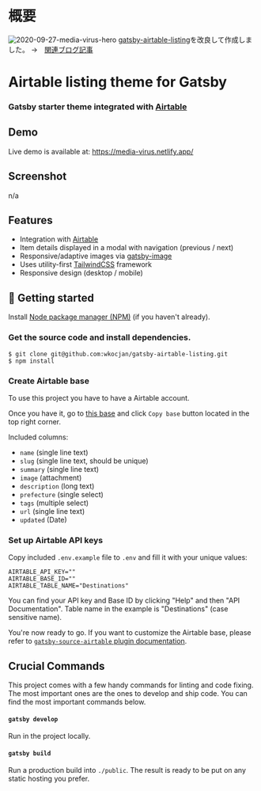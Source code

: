 # 概要
![2020-09-27-media-virus-hero](https://user-images.githubusercontent.com/47315420/94365271-61f9e580-010a-11eb-9d03-07ea16462e75.gif)
[gatsby-airtable-listing](https://www.gatsbyjs.com/starters/wkocjan/gatsby-airtable-listing/)を改良して作成しました。
→　[関連ブログ記事](https://software.pitang1965.com/2020/09/27/gatsby-airtable-listing/)

# Airtable listing theme for Gatsby

### Gatsby starter theme integrated with [Airtable](https://airtable.com/)

## Demo

Live demo is available at: https://media-virus.netlify.app/

## Screenshot

n/a

## Features

- Integration with [Airtable](https://airtable.com/)
- Item details displayed in a modal with navigation (previous / next)
- Responsive/adaptive images via [gatsby-image](https://www.gatsbyjs.org/packages/gatsby-image/)
- Uses utility-first [TailwindCSS](https://tailwindcss.com/) framework
- Responsive design (desktop / mobile)

## 🚀 Getting started

Install [Node package manager (NPM)](https://nodejs.org/) (if you haven't already).

### Get the source code and install dependencies.

```
$ git clone git@github.com:wkocjan/gatsby-airtable-listing.git
$ npm install
```

### Create Airtable base

To use this project you have to have a Airtable account.

Once you have it, go to [this base](https://airtable.com/shrlYuICEwEdAUir3) and click `Copy base` button located in the top right corner.

Included columns:

- `name` (single line text)
- `slug` (single line text, should be unique)
- `summary` (single line text)
- `image` (attachment)
- `description` (long text)
- `prefecture` (single select)
- `tags` (multiple select)
- `url` (single line text)
- `updated` (Date)

### Set up Airtable API keys

Copy included `.env.example` file to `.env` and fill it with your unique values:

```
AIRTABLE_API_KEY=""
AIRTABLE_BASE_ID=""
AIRTABLE_TABLE_NAME="Destinations"
```

You can find your API key and Base ID by clicking "Help" and then "API Documentation". Table name in the example is "Destinations" (case sensitive name).

You're now ready to go. If you want to customize the Airtable base, please refer to [`gatsby-source-airtable` plugin documentation](https://www.gatsbyjs.org/packages/gatsby-source-airtable/).

## Crucial Commands

This project comes with a few handy commands for linting and code fixing. The most important ones are the ones to develop and ship code. You can find the most important commands below.

#### `gatsby develop`

Run in the project locally.

#### `gatsby build`

Run a production build into `./public`. The result is ready to be put on any static hosting you prefer.
